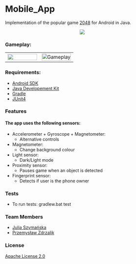 # Mobile_App
Implementation of the popular game [2048](https://en.wikipedia.org/wiki/2048_(video_game)) for Android in Java. 


<p align="center">
<a href="https://play.google.com/store/apps/details?id=com.game.a2048_app">
<img src="http://cust234.vereinsmeier.com/files/img/Grisu-NOe/google-play.png"/>
</a>
</p>


### Gameplay:
<table cellpadding="0" cellspacing="0" border="0" align="center">
 <tr>
 <td width="50%">
  <img width="100%" src="https://github.com/JuliaSzymanska/Mobile_App/blob/master/.github/English/Fingerprint.jpg/">
 </td>
  <td width="50%">
    <img width="100%" src="https://github.com/JuliaSzymanska/Mobile_App/blob/master/.github/video/gameplay.gif" alt="Gameplay" />
  </td>
 </tr>
</table>



### Requirements:
* [Android SDK](https://developer.android.com/studio)
* [Java Developement Kit](https://www.oracle.com/pl/java/technologies/javase-downloads.html)
* [Gradle](https://gradle.org/)
* [JUnit4](https://junit.org/junit4/)

### Features
#### The app uses the following sensors:
* Accelerometer + Gyroscope + Magnetometer:
    * Alternative controls
* Magnetometer:
    * Change background colour
* Light sensor:
    * Dark/Light mode
* Proximity sensor:
    * Pauses game when an object is detected
* Fingerprint sensor:
    * Detects if user is the phone owner

### Tests

- To run tests: gradlew.bat test

### Team Members
* [Julia Szymańska](https://github.com/JuliaSzymanska)
* [Przemysław Zdrzalik](https://github.com/ZdrzalikPrzemyslaw)

### License

[Apache License 2.0](https://github.com/JuliaSzymanska/Mobile_App/blob/master/LICENSE)


